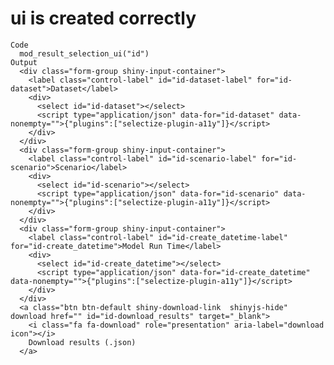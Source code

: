 # ui is created correctly

    Code
      mod_result_selection_ui("id")
    Output
      <div class="form-group shiny-input-container">
        <label class="control-label" id="id-dataset-label" for="id-dataset">Dataset</label>
        <div>
          <select id="id-dataset"></select>
          <script type="application/json" data-for="id-dataset" data-nonempty="">{"plugins":["selectize-plugin-a11y"]}</script>
        </div>
      </div>
      <div class="form-group shiny-input-container">
        <label class="control-label" id="id-scenario-label" for="id-scenario">Scenario</label>
        <div>
          <select id="id-scenario"></select>
          <script type="application/json" data-for="id-scenario" data-nonempty="">{"plugins":["selectize-plugin-a11y"]}</script>
        </div>
      </div>
      <div class="form-group shiny-input-container">
        <label class="control-label" id="id-create_datetime-label" for="id-create_datetime">Model Run Time</label>
        <div>
          <select id="id-create_datetime"></select>
          <script type="application/json" data-for="id-create_datetime" data-nonempty="">{"plugins":["selectize-plugin-a11y"]}</script>
        </div>
      </div>
      <a class="btn btn-default shiny-download-link  shinyjs-hide" download href="" id="id-download_results" target="_blank">
        <i class="fa fa-download" role="presentation" aria-label="download icon"></i>
        Download results (.json)
      </a>

